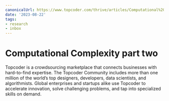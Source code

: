 ```yaml
---
canonicalUrl: https://www.topcoder.com/thrive/articles/Computational%20Complexity%20part%20two
date: '2023-08-22'
tags:
- research
- inbox
---
```


# Computational Complexity part two

Topcoder is a crowdsourcing marketplace that connects businesses with hard-to-find expertise. The Topcoder Community includes more than one million of the world’s top designers, developers, data scientists, and algorithmists. Global enterprises and startups alike use Topcoder to accelerate innovation, solve challenging problems, and tap into specialized skills on demand.